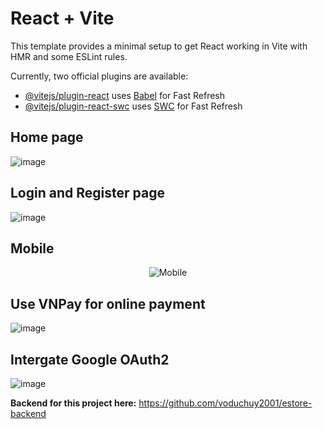 # React + Vite

This template provides a minimal setup to get React working in Vite with HMR and some ESLint rules.

Currently, two official plugins are available:

- [@vitejs/plugin-react](https://github.com/vitejs/vite-plugin-react/blob/main/packages/plugin-react/README.md) uses [Babel](https://babeljs.io/) for Fast Refresh
- [@vitejs/plugin-react-swc](https://github.com/vitejs/vite-plugin-react-swc) uses [SWC](https://swc.rs/) for Fast Refresh
## Home page
![image](https://github.com/voduchuy2001/estore/assets/108045338/9f5c07cb-4254-4793-a06f-b18dd88d26a3)

## Login and Register page
![image](https://github.com/voduchuy2001/estore/assets/108045338/6e7d693e-8933-4d53-bfe8-549aafe0e943)

## Mobile
<p align="center">
  <img src="https://github.com/voduchuy2001/estore/assets/108045338/8a71a089-a8ef-4eb0-800a-bef712cfcdfe" alt="Mobile" />
</p>

## Use VNPay for online payment
![image](https://github.com/voduchuy2001/estore/assets/108045338/8ca4d40d-3aa3-464d-be82-679a249edbf1)

## Intergate Google OAuth2
![image](https://github.com/voduchuy2001/estore/assets/108045338/9beabd16-d26f-41e2-ac5a-774700867d4d)

**Backend for this project here:** https://github.com/voduchuy2001/estore-backend

